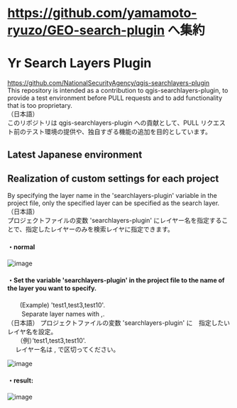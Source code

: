 # https://github.com/yamamoto-ryuzo/GEO-search-plugin へ集約

# Yr Search Layers Plugin  
https://github.com/NationalSecurityAgency/qgis-searchlayers-plugin  
This repository is intended as a contribution to qgis-searchlayers-plugin, to provide a test environment before PULL requests and to add functionality that is too proprietary.  
（日本語）  
このリポジトリは qgis-searchlayers-plugin への貢献として、PULL リクエスト前のテスト環境の提供や、独自すぎる機能の追加を目的としています。  
## Latest Japanese environment
## Realization of custom settings for each project
 By specifying the layer name in the 'searchlayers-plugin' variable in the project file, only the specified layer can be specified as the search layer.   
（日本語）  
プロジェクトファイルの変数 'searchlayers-plugin' にレイヤー名を指定することで、指定したレイヤーのみを検索レイヤに指定できます。  
#### ・normal
 ![image](https://user-images.githubusercontent.com/86514652/181909319-7436b72d-5c2f-49b0-b5be-2c8482644a4e.png)  
#### ・Set the variable 'searchlayers-plugin' in the project file to the name of the layer you want to specify.  
　　(Example) 'test1,test3,test10'.    
  　　 Separate layer names with ,.   
（日本語） プロジェクトファイルの変数 'searchlayers-plugin' に　指定したいレイヤ名を設定。   
　　（例）’test1,test3,test10'.  
  　 レイヤー名は , で区切ってください。  
    
 ![image](https://user-images.githubusercontent.com/86514652/181909555-981fb82a-ce43-4255-b674-de02511fd0c0.png)  
#### ・result:  
 ![image](https://user-images.githubusercontent.com/86514652/181909585-7cc2ad58-779e-409a-9fcb-7f1dd8f5dfce.png)  
